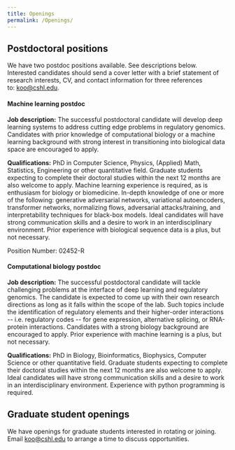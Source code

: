 ```yaml
---
title: Openings
permalink: /Openings/
---
```


## Postdoctoral positions

We have two postdoc positions available. See descriptions below. Interested candidates should send a cover letter with a brief statement of research interests, CV, and contact information for three references to: koo@cshl.edu. 


#### Machine learning postdoc 

<b>Job description:</b> The successful postdoctoral candidate will develop deep learning systems to address cutting edge problems in regulatory genomics. Candidates with prior knowledge of computational biology or a machine learning background with strong interest in transitioning into biological data space are encouraged to apply.  


<b>Qualifications:</b> PhD in Computer Science, Physics, (Applied) Math, Statistics, Engineering or other quantitative field. Graduate students expecting to complete their doctoral studies within the next 12 months are also welcome to apply. Machine learning experience is required, as is enthusiasm for biology or biomedicine. In-depth knowledge of one or more of the following: generative adversarial networks, variational autoencoders, transformer networks, normalizing flows, adversarial attacks/training, and interpretability techniques for black-box models. Ideal candidates will have strong communication skills and a desire to work in an interdisciplinary environment. Prior experience with biological sequence data is a plus, but not necessary.

Position Number: 02452-R


#### Computational biology postdoc


<b>Job description:</b> The successful postdoctoral candidate will tackle challenging problems at the interface of deep learning and regulatory genomics. The candidate is expected to come up with their own research directions as long as it falls within the scope of the lab. Such topics include the identification of regulatory elements and their higher-order interactions -- i.e. regulatory codes -- for gene expression, alternative splicing, or RNA-protein interactions. Candidates with a strong biology background are encouraged to apply. Prior experience with machine learning is a plus, but not necessary. 

<b>Qualifications:</b> PhD in Biology, Bioinformatics, Biophysics, Computer Science or other quantitative field. Graduate students expecting to complete their doctoral studies within the next 12 months are also welcome to apply. Ideal candidates will have strong communication skills and a desire to work in an interdisciplinary environment. Experience with python programming is required.



## Graduate student openings

We have openings for graduate students interested in rotating or joining. Email koo@cshl.edu to arrange a time to discuss opportunities.


&nbsp;
&nbsp;
&nbsp;
&nbsp;
&nbsp;
&nbsp;
&nbsp;
&nbsp;
&nbsp;
&nbsp;
&nbsp;
&nbsp;
&nbsp;
&nbsp;
&nbsp;
&nbsp;
&nbsp;
&nbsp;
&nbsp;
&nbsp;
&nbsp;
&nbsp;
&nbsp;
&nbsp;












